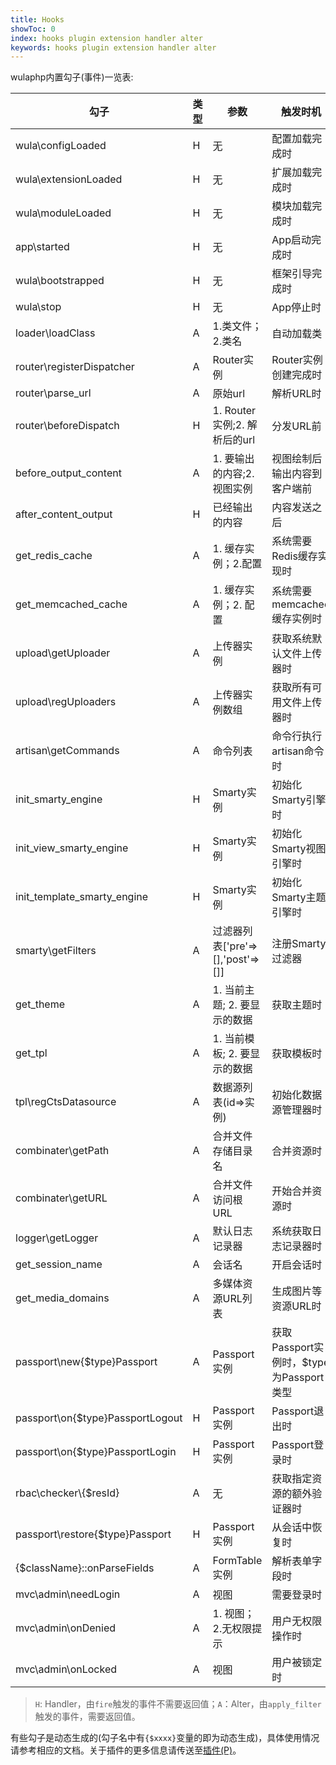 ```yaml
---
title: Hooks
showToc: 0
index: hooks plugin extension handler alter
keywords: hooks plugin extension handler alter
---
```


wulaphp内置勾子(事件)一览表:

|勾子|类型|参数|触发时机|
|---|---|---|---|
|wula\configLoaded|H|无|配置加载完成时|
|wula\extensionLoaded|H|无|扩展加载完成时|
|wula\moduleLoaded|H|无|模块加载完成时|
|app\started|H|无|App启动完成时|
|wula\bootstrapped|H|无|框架引导完成时|
|wula\stop|H|无|App停止时|
|loader\loadClass|A|1.类文件；2.类名|自动加载类|
|router\registerDispatcher|A|Router实例|Router实例创建完成时|
|router\parse_url|A|原始url|解析URL时|
|router\beforeDispatch|H|1. Router实例;2. 解析后的url|分发URL前|
|before_output_content|A|1. 要输出的内容;2. 视图实例|视图绘制后输出内容到客户端前|
|after_content_output|H|已经输出的内容|内容发送之后|
|get_redis_cache|A|1. 缓存实例；2.配置|系统需要Redis缓存实现时|
|get_memcached_cache|A|1. 缓存实例；2. 配置|系统需要memcached缓存实例时|
|upload\getUploader|A|上传器实例|获取系统默认文件上传器时|
|upload\regUploaders|A|上传器实例数组|获取所有可用文件上传器时|
|artisan\getCommands|A|命令列表|命令行执行artisan命令时|
|init_smarty_engine|H|Smarty实例|初始化Smarty引擎时|
|init_view_smarty_engine|H|Smarty实例|初始化Smarty视图引擎时|
|init_template_smarty_engine|H|Smarty实例|初始化Smarty主题引擎时|
|smarty\getFilters|A|过滤器列表['pre'=>[],'post'=>[]]|注册Smarty过滤器|
|get_theme|A|1. 当前主题; 2. 要显示的数据|获取主题时|
|get_tpl|A|1. 当前模板; 2. 要显示的数据|获取模板时|
|tpl\regCtsDatasource|A|数据源列表(id=>实例)|初始化数据源管理器时|
|combinater\getPath|A|合并文件存储目录名|合并资源时|
|combinater\getURL|A|合并文件访问根URL|开始合并资源时|
|logger\getLogger|A|默认日志记录器|系统获取日志记录器时|
|get_session_name|A|会话名|开启会话时|
|get_media_domains|A|多媒体资源URL列表|生成图片等资源URL时|
|passport\new{$type}Passport|A|Passport实例|获取Passport实例时，$type为Passport类型|
|passport\on{$type}PassportLogout|H|Passport实例|Passport退出时|
|passport\on{$type}PassportLogin|H|Passport实例|Passport登录时|
|rbac\checker\\{$resId}|A|无|获取指定资源的额外验证器时|
|passport\restore{$type}Passport|H|Passport实例|从会话中恢复时|
|{$className}::onParseFields|A|FormTable实例|解析表单字段时|
|mvc\admin\needLogin|A|视图|需要登录时|
|mvc\admin\onDenied|A|1. 视图；2.无权限提示|用户无权限操作时|
|mvc\admin\onLocked|A|视图|用户被锁定时|

> `H`: Handler，由`fire`触发的事件不需要返回值；`A`：Alter，由`apply_filter`触发的事件，需要返回值。

有些勾子是动态生成的(勾子名中有`{$xxxx}`变量的即为动态生成)，具体使用情况请参考相应的文档。关于插件的更多信息请传送至[插件(P)](guide/plugin.md)。
